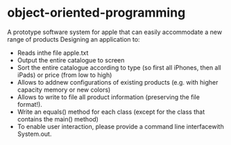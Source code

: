 # object-oriented-programming
A prototype software system for apple that can easily accommodate a new range of products
Designing an application to:
- Reads inthe file apple.txt
- Output the entire catalogue to screen 
- Sort the entire catalogue according to type (so first all iPhones, then all iPads) or price (from low to high)
- Allows to addnew configurations of existing products (e.g. with higher capacity memory or new colors) 
- Allows to write to file all product information (preserving the file format!).
- Write an equals() method for each class (except for the class that contains the main() method) 
- To enable user interaction, please provide a command line interfacewith System.out.
